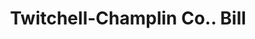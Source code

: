 ---
doi: 10.7916/D85T4XPH
date_other: '1800'
date_other_textual: 1800-1899
form: printed ephemera
genre:
- Invoices
name:
- Twitchell-Champlin Co.
object_in_context_url: https://biggert.cul.columbia.edu/items/view/ave_biggert_01769
subject_hierarchical_geographic:
- Portland, Maine, United States
subject_name:
- Twitchell-Champlin Co.
title: Twitchell-Champlin Co.. Bill
sort_title: Twitchell-Champlin Co.. Bill
call_number: ave_biggert_01769
coordinates:
- 43.666666666666664,-70.26666666666667
pid: ave_biggert_01769
identifiers: ave_biggert_01769
thumbnail: false
permalink: /biggert/ave_biggert_01769/
layout: iiif-image-page
---